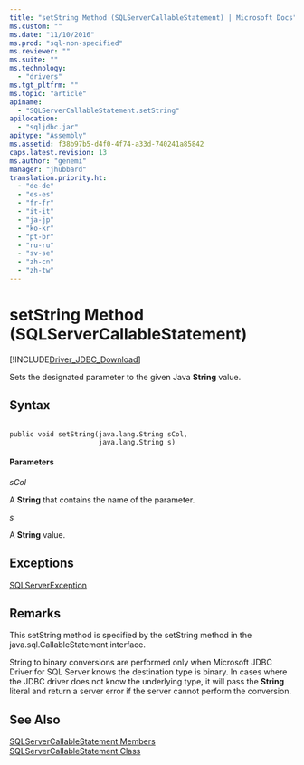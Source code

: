 ```yaml
---
title: "setString Method (SQLServerCallableStatement) | Microsoft Docs"
ms.custom: ""
ms.date: "11/10/2016"
ms.prod: "sql-non-specified"
ms.reviewer: ""
ms.suite: ""
ms.technology: 
  - "drivers"
ms.tgt_pltfrm: ""
ms.topic: "article"
apiname: 
  - "SQLServerCallableStatement.setString"
apilocation: 
  - "sqljdbc.jar"
apitype: "Assembly"
ms.assetid: f38b97b5-d4f0-4f74-a33d-740241a85842
caps.latest.revision: 13
ms.author: "genemi"
manager: "jhubbard"
translation.priority.ht: 
  - "de-de"
  - "es-es"
  - "fr-fr"
  - "it-it"
  - "ja-jp"
  - "ko-kr"
  - "pt-br"
  - "ru-ru"
  - "sv-se"
  - "zh-cn"
  - "zh-tw"
---
```

# setString Method (SQLServerCallableStatement)
[!INCLUDE[Driver_JDBC_Download](../../../connect/jdbc/includes)]

  Sets the designated parameter to the given Java **String** value.  
  
## Syntax  
  
```  
  
public void setString(java.lang.String sCol,  
                      java.lang.String s)  
```  
  
#### Parameters  
 *sCol*  
  
 A **String** that contains the name of the parameter.  
  
 *s*  
  
 A **String** value.  
  
## Exceptions  
 [SQLServerException](../../../connect/jdbc/reference/sqlserverexception-class.md)  
  
## Remarks  
 This setString method is specified by the setString method in the java.sql.CallableStatement interface.  
  
 String to binary conversions are performed only when Microsoft JDBC Driver for SQL Server knows the destination type is binary. In cases where the JDBC driver does not know the underlying type, it will pass the **String** literal and return a server error if the server cannot perform the conversion.  
  
## See Also  
 [SQLServerCallableStatement Members](../../../connect/jdbc/reference/sqlservercallablestatement-members.md)   
 [SQLServerCallableStatement Class](../../../connect/jdbc/reference/sqlservercallablestatement-class.md)  
  
  